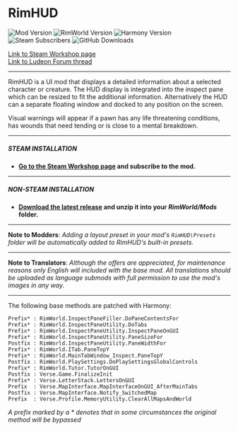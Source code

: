 # RimHUD
![Mod Version](https://img.shields.io/badge/Mod_Version-1.6.4-blue.svg)
![RimWorld Version](https://img.shields.io/badge/Built_for_RimWorld-1.1-blue.svg)
![Harmony Version](https://img.shields.io/badge/Powered_by_Harmony-2.0-blue.svg)\
![Steam Subscribers](https://img.shields.io/badge/dynamic/xml.svg?label=Steam+Subscribers&query=//table/tr[2]/td[1]&colorB=blue&url=https://steamcommunity.com/sharedfiles/filedetails/%3Fid=1508850027&suffix=+total)
![GitHub Downloads](https://img.shields.io/github/downloads/Jaxe-Dev/RimHUD/total.svg?colorB=blue&label=GitHub+Downloads)

[Link to Steam Workshop page](https://steamcommunity.com/sharedfiles/filedetails/?id=1508850027)\
[Link to Ludeon Forum thread](https://ludeon.com/forums/index.php?topic=45787.0)

---

RimHUD is a UI mod that displays a detailed information about a selected character or creature. The HUD display is integrated into the inspect pane which can be resized to fit the additional information. Alternatively the HUD can a separate floating window and docked to any position on the screen.

Visual warnings will appear if a pawn has any life threatening conditions, has wounds that need tending or is close to a mental breakdown.

---

##### STEAM INSTALLATION
- **[Go to the Steam Workshop page](https://steamcommunity.com/sharedfiles/filedetails/?id=1508850027) and subscribe to the mod.**

---

##### NON-STEAM INSTALLATION
- **[Download the latest release](https://github.com/Jaxe-Dev/RimHUD/releases/latest) and unzip it into your *RimWorld/Mods* folder.**

---

**Note to Modders**: *Adding a layout preset in your mod's `RimHUD\Presets` folder will be automatically added to RimHUD's built-in presets.*

---

**Note to Translators**: *Although the offers are appreciated, for maintenance reasons only English will included with the base mod. All translations should be uploaded as language submods with full permission to use the mod's images in any way.*

---

The following base methods are patched with Harmony:
```
Prefix* : RimWorld.InspectPaneFiller.DoPaneContentsFor
Prefix* : RimWorld.InspectPaneUtility.DoTabs
Prefix* : RimWorld.InspectPaneUtility.InspectPaneOnGUI
Prefix* : RimWorld.InspectPaneUtility.PaneSizeFor
Postfix : RimWorld.InspectPaneUtility.PaneWidthFor
Prefix* : RimWorld.ITab.PaneTopY
Prefix* : RimWorld.MainTabWindow_Inspect.PaneTopY
Postfix : RimWorld.PlaySettings.DoPlaySettingsGlobalControls
Prefix* : RimWorld.Tutor.TutorOnGUI
Postfix : Verse.Game.FinalizeInit
Prefix* : Verse.LetterStack.LettersOnGUI
Prefix  : Verse.MapInterface.MapInterfaceOnGUI_AfterMainTabs
Postfix : Verse.MapInterface.Notify_SwitchedMap
Prefix  : Verse.Profile.MemoryUtility.ClearAllMapsAndWorld
```
*A prefix marked by a \* denotes that in some circumstances the original method will be bypassed*
